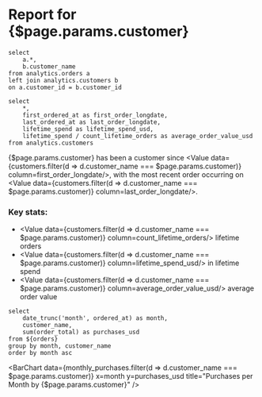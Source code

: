 # Report for {$page.params.customer}

```orders
select 
    a.*, 
    b.customer_name 
from analytics.orders a
left join analytics.customers b
on a.customer_id = b.customer_id
```

```customers
select 
    *,
    first_ordered_at as first_order_longdate,
    last_ordered_at as last_order_longdate,
    lifetime_spend as lifetime_spend_usd,
    lifetime_spend / count_lifetime_orders as average_order_value_usd
from analytics.customers
```

{$page.params.customer} has been a customer since <Value data={customers.filter(d => d.customer_name === $page.params.customer)} column=first_order_longdate/>, with the most recent order occurring on <Value data={customers.filter(d => d.customer_name === $page.params.customer)} column=last_order_longdate/>.

### Key stats:
- <Value data={customers.filter(d => d.customer_name === $page.params.customer)} column=count_lifetime_orders/> lifetime orders
- <Value data={customers.filter(d => d.customer_name === $page.params.customer)} column=lifetime_spend_usd/> in lifetime spend
- <Value data={customers.filter(d => d.customer_name === $page.params.customer)} column=average_order_value_usd/> average order value

```monthly_purchases
select
    date_trunc('month', ordered_at) as month,
    customer_name,
    sum(order_total) as purchases_usd
from ${orders}
group by month, customer_name
order by month asc
```

<BarChart 
    data={monthly_purchases.filter(d => d.customer_name === $page.params.customer)} 
    x=month
    y=purchases_usd
    title="Purchases per Month by {$page.params.customer}"
/>